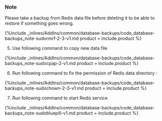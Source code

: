 


### Note

Please take a backup from Redis data file before deleting it to be able to restore if something goes wrong.






{%include _inlines/AddIns/common/database-backups/code_database-backups_note-sudormrf-2-3-v1.md  product = include.product %}




5. Use following command to copy new data file 



{%include _inlines/AddIns/common/database-backups/code_database-backups_note-sudocpap-2-v1.md  product = include.product %}




6. Run following command to fix the permission of Redis data directory :



{%include _inlines/AddIns/common/database-backups/code_database-backups_note-sudochown-2-3-v1.md  product = include.product %}




7. Run following command to start Redis service



{%include _inlines/AddIns/common/database-backups/code_database-backups_note-sudobluepill-v1.md  product = include.product %}




